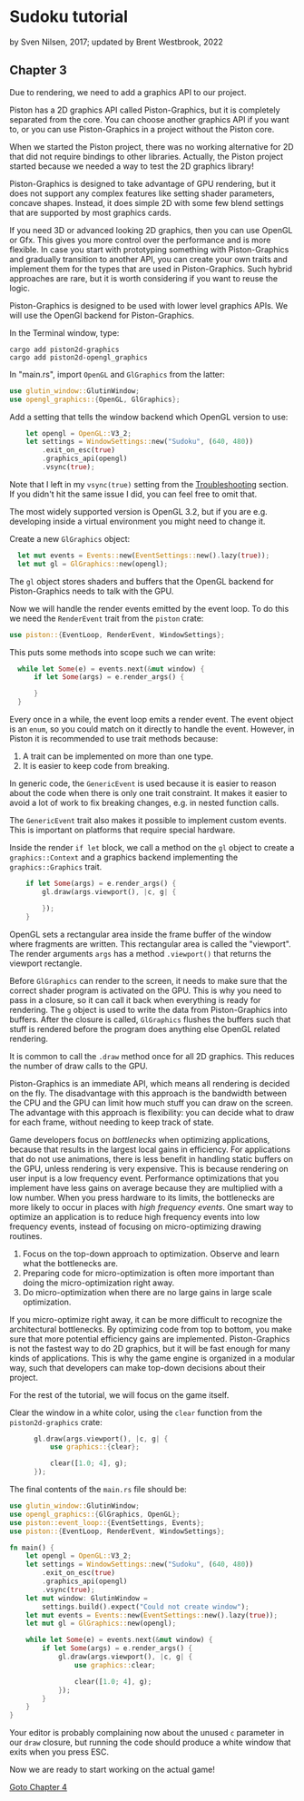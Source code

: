 # Sudoku tutorial
by Sven Nilsen, 2017; updated by Brent Westbrook, 2022

## Chapter 3

Due to rendering, we need to add a graphics API to our project.

Piston has a 2D graphics API called Piston-Graphics, but it is completely
separated from the core. You can choose another graphics API if you want to, or
you can use Piston-Graphics in a project without the Piston core.

When we started the Piston project, there was no working alternative for 2D that
did not require bindings to other libraries. Actually, the Piston project
started because we needed a way to test the 2D graphics library!

Piston-Graphics is designed to take advantage of GPU rendering, but it does not
support any complex features like setting shader parameters, concave shapes.
Instead, it does simple 2D with some few blend settings that are supported by
most graphics cards.

If you need 3D or advanced looking 2D graphics, then you can use OpenGL or Gfx.
This gives you more control over the performance and is more flexible. In case
you start with prototyping something with Piston-Graphics and gradually
transition to another API, you can create your own traits and implement them for
the types that are used in Piston-Graphics. Such hybrid approaches are rare, but
it is worth considering if you want to reuse the logic.

Piston-Graphics is designed to be used with lower level graphics APIs. We will
use the OpenGl backend for Piston-Graphics.

In the Terminal window, type:

```
cargo add piston2d-graphics
cargo add piston2d-opengl_graphics
```

In "main.rs", import `OpenGL` and `GlGraphics` from the latter:

```rust
use glutin_window::GlutinWindow;
use opengl_graphics::{OpenGL, GlGraphics};
```

Add a setting that tells the window backend which OpenGL version to use:

```rust
    let opengl = OpenGL::V3_2;
    let settings = WindowSettings::new("Sudoku", (640, 480))
        .exit_on_esc(true)
        .graphics_api(opengl)
        .vsync(true);
```

Note that I left in my `vsync(true)` setting from the
[Troubleshooting](chp-02.md###Troubleshooting) section. If you didn't hit the
same issue I did, you can feel free to omit that.

The most widely supported version is OpenGL 3.2, but if you are e.g. developing
inside a virtual environment you might need to change it.

Create a new `GlGraphics` object:

```rust
  let mut events = Events::new(EventSettings::new().lazy(true));
  let mut gl = GlGraphics::new(opengl);
```

The `gl` object stores shaders and buffers that the OpenGL backend for
Piston-Graphics needs to talk with the GPU.

Now we will handle the render events emitted by the event loop. To do this we
need the `RenderEvent` trait from the `piston` crate:

```rust
use piston::{EventLoop, RenderEvent, WindowSettings};
```

This puts some methods into scope such we can write:

```rust
  while let Some(e) = events.next(&mut window) {
      if let Some(args) = e.render_args() {

      }
  }
```

Every once in a while, the event loop emits a render event. The event object is
an `enum`, so you could match on it directly to handle the event. However, in
Piston it is recommended to use trait methods because:

1. A trait can be implemented on more than one type.
2. It is easier to keep code from breaking.

In generic code, the `GenericEvent` is used because it is easier to reason about
the code when there is only one trait constraint. It makes it easier to avoid a
lot of work to fix breaking changes, e.g. in nested function calls.

The `GenericEvent` trait also makes it possible to implement custom events. This
is important on platforms that require special hardware.

Inside the render `if let` block, we call a method on the `gl` object to create
a `graphics::Context` and a graphics backend implementing the
`graphics::Graphics` trait.

```rust
    if let Some(args) = e.render_args() {
        gl.draw(args.viewport(), |c, g| {

        });
    }
```

OpenGL sets a rectangular area inside the frame buffer of the window where
fragments are written. This rectangular area is called the "viewport". The
render arguments `args` has a method `.viewport()` that returns the viewport
rectangle.

Before `GlGraphics` can render to the screen, it needs to make sure that the
correct shader program is activated on the GPU. This is why you need to pass in
a closure, so it can call it back when everything is ready for rendering. The
`g` object is used to write the data from Piston-Graphics into buffers. After
the closure is called, `GlGraphics` flushes the buffers such that stuff is
rendered before the program does anything else OpenGL related rendering.

It is common to call the `.draw` method once for all 2D graphics. This reduces
the number of draw calls to the GPU.

Piston-Graphics is an immediate API, which means all rendering is decided on the
fly. The disadvantage with this approach is the bandwidth between the CPU and
the GPU can limit how much stuff you can draw on the screen. The advantage with
this approach is flexibility: you can decide what to draw for each frame,
without needing to keep track of state.

Game developers focus on *bottlenecks* when optimizing applications, because
that results in the largest local gains in efficiency. For applications that do
not use animations, there is less benefit in handling static buffers on the GPU,
unless rendering is very expensive. This is because rendering on user input is a
low frequency event. Performance optimizations that you implement have less
gains on average because they are multiplied with a low number. When you press
hardware to its limits, the bottlenecks are more likely to occur in places with
*high frequency events*. One smart way to optimize an application is to reduce
high frequency events into low frequency events, instead of focusing on
micro-optimizing drawing routines.

1. Focus on the top-down approach to optimization. Observe and learn what the
   bottlenecks are.
2. Preparing code for micro-optimization is often more important than doing the
   micro-optimization right away.
3. Do micro-optimization when there are no large gains in large scale
   optimization.

If you micro-optimize right away, it can be more difficult to recognize the
architectural bottlenecks. By optimizing code from top to bottom, you make sure
that more potential efficiency gains are implemented. Piston-Graphics is not the
fastest way to do 2D graphics, but it will be fast enough for many kinds of
applications. This is why the game engine is organized in a modular way, such
that developers can make top-down decisions about their project.

For the rest of the tutorial, we will focus on the game itself.

Clear the window in a white color, using the `clear` function from the
`piston2d-graphics` crate:

```rust
      gl.draw(args.viewport(), |c, g| {
          use graphics::{clear};

          clear([1.0; 4], g);
      });
```

The final contents of the `main.rs` file should be:

```rust
use glutin_window::GlutinWindow;
use opengl_graphics::{GlGraphics, OpenGL};
use piston::event_loop::{EventSettings, Events};
use piston::{EventLoop, RenderEvent, WindowSettings};

fn main() {
    let opengl = OpenGL::V3_2;
    let settings = WindowSettings::new("Sudoku", (640, 480))
        .exit_on_esc(true)
        .graphics_api(opengl)
        .vsync(true);
    let mut window: GlutinWindow =
        settings.build().expect("Could not create window");
    let mut events = Events::new(EventSettings::new().lazy(true));
    let mut gl = GlGraphics::new(opengl);

    while let Some(e) = events.next(&mut window) {
        if let Some(args) = e.render_args() {
            gl.draw(args.viewport(), |c, g| {
                use graphics::clear;

                clear([1.0; 4], g);
            });
        }
    }
}
```

Your editor is probably complaining now about the unused `c` parameter in our
`draw` closure, but running the code should produce a white window that exits
when you press ESC.

Now we are ready to start working on the actual game!

[Goto Chapter 4](chp-04.md)
